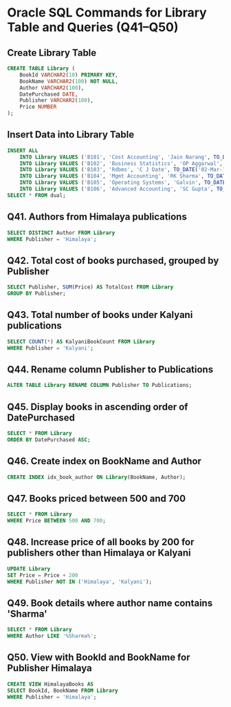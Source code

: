 
# Oracle SQL Commands for Library Table and Queries (Q41–Q50)

## Create Library Table

```sql
CREATE TABLE Library (
    BookId VARCHAR2(10) PRIMARY KEY,
    BookName VARCHAR2(100) NOT NULL,
    Author VARCHAR2(100),
    DatePurchased DATE,
    Publisher VARCHAR2(100),
    Price NUMBER
);
```

## Insert Data into Library Table

```sql
INSERT ALL
    INTO Library VALUES ('B101', 'Cost Accounting', 'Jain Narang', TO_DATE('11-Feb-13','DD-Mon-YY'), 'Kalyani', 800)
    INTO Library VALUES ('B102', 'Business Statistics', 'OP Aggarwal', TO_DATE('22-Dec-11','DD-Mon-YY'), 'Himalaya', 750)
    INTO Library VALUES ('B103', 'Rdbms', 'C J Date', TO_DATE('02-Mar-15','DD-Mon-YY'), 'TMH', 900)
    INTO Library VALUES ('B104', 'Mgmt Accounting', 'RK Sharma', TO_DATE('19-Apr-16','DD-Mon-YY'), 'Kalyani', 450)
    INTO Library VALUES ('B105', 'Operating Systems', 'Galvin', TO_DATE('25-Nov-13','DD-Mon-YY'), 'PHI', 750)
    INTO Library VALUES ('B106', 'Advanced Accounting', 'SC Gupta', TO_DATE('16-Apr-18','DD-Mon-YY'), 'Himalaya', 600)
SELECT * FROM dual;
```

## Q41. Authors from Himalaya publications

```sql
SELECT DISTINCT Author FROM Library
WHERE Publisher = 'Himalaya';
```

## Q42. Total cost of books purchased, grouped by Publisher

```sql
SELECT Publisher, SUM(Price) AS TotalCost FROM Library
GROUP BY Publisher;
```

## Q43. Total number of books under Kalyani publications

```sql
SELECT COUNT(*) AS KalyaniBookCount FROM Library
WHERE Publisher = 'Kalyani';
```

## Q44. Rename column Publisher to Publications

```sql
ALTER TABLE Library RENAME COLUMN Publisher TO Publications;
```

## Q45. Display books in ascending order of DatePurchased

```sql
SELECT * FROM Library
ORDER BY DatePurchased ASC;
```

## Q46. Create index on BookName and Author

```sql
CREATE INDEX idx_book_author ON Library(BookName, Author);
```

## Q47. Books priced between 500 and 700

```sql
SELECT * FROM Library
WHERE Price BETWEEN 500 AND 700;
```

## Q48. Increase price of all books by 200 for publishers other than Himalaya or Kalyani

```sql
UPDATE Library
SET Price = Price + 200
WHERE Publisher NOT IN ('Himalaya', 'Kalyani');
```

## Q49. Book details where author name contains 'Sharma'

```sql
SELECT * FROM Library
WHERE Author LIKE '%Sharma%';
```

## Q50. View with BookId and BookName for Publisher Himalaya

```sql
CREATE VIEW HimalayaBooks AS
SELECT BookId, BookName FROM Library
WHERE Publisher = 'Himalaya';
```
